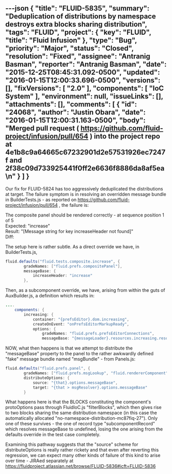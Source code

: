 ---json
{
  "title": "FLUID-5835",
  "summary": "Deduplication of distributions by namespace destroys extra blocks sharing distribution",
  "tags": "FLUID",
  "project": {
    "key": "FLUID",
    "title": "Fluid Infusion"
  },
  "type": "Bug",
  "priority": "Major",
  "status": "Closed",
  "resolution": "Fixed",
  "assignee": "Antranig Basman",
  "reporter": "Antranig Basman",
  "date": "2015-12-25T08:45:31.092-0500",
  "updated": "2016-01-15T12:00:33.696-0500",
  "versions": [],
  "fixVersions": [
    "2.0"
  ],
  "components": [
    "IoC System"
  ],
  "environment": null,
  "issueLinks": [],
  "attachments": [],
  "comments": [
    {
      "id": "24068",
      "author": "Justin Obara",
      "date": "2016-01-15T12:00:31.163-0500",
      "body": "Merged pull request ( <https://github.com/fluid-project/infusion/pull/654> ) into the project repo at 4e1b8c9a64665c67232901d2e57531926ec7247f  and 2f38c09d733925441f0ff2e6636f8886da8af5ea\n"
    }
  ]
}
---
Our fix for FLUID-5824 has too aggressively deduplicated the distributions at target. The failure symptom is in resolving an overridden message bundle in BuilderTests.js - as reported on <https://github.com/fluid-project/infusion/pull/654> , the failure is:

The composite panel should be rendered correctly - at sequence position 1 of 5\
Expected: "increase"\
Result: "\[Message string for key increaseHeader not found]"\
Diff:

The setup here is rather subtle. As a direct override we have, in BuilderTests.js,&#x20;

```java
fluid.defaults("fluid.tests.composite.increase", {
        gradeNames: ["fluid.prefs.compositePanel"],
        messageBase: {
            increaseHeader: "increase"
        },
```

Then, as a subcomponent override, we have, arising from within the guts of AuxBuilder.js, a definition which results in:

```java
....
    components: {
        increasing: {
            container: "{prefsEditor}.dom.increasing",
            createOnEvent: "onPrefsEditorMarkupReady",
            options: {
                gradeNames: "fluid.prefs.prefsEditorConnections",
                messageBase: "{messageLoader}.resources.increasing.resourceText"
```

NOW, what then happens is that we attempt to distribute the "messageBase" property to the panel to the rather awkwardly defined "fake" message bundle named "msgBundle" - from Panels.js:

```java
fluid.defaults("fluid.prefs.panel", {
        gradeNames: ["fluid.prefs.msgLookup", "fluid.rendererComponent"],
        distributeOptions: {
            source: "{that}.options.messageBase",
            target: "{that > msgResolver}.options.messageBase"
        }
```

What happens here is that the BLOCKS constituting the component's protoOptions pass through FluidIoC.js "filterBlocks", which then gives rise to two blocks sharing the same distribution namespace (in this case the automatically allocated "no-namespace-distribution-mc87fiq-27"). Only one of these survives - the one of record type "subcomponentRecord" which resolves messageBase to undefined, losing the one arising from the defaults override in the test case completely.

Examining this pathway suggests that the "source" scheme for distributeOptions is really rather rickety and that even after reverting this regression, we can expect many other kinds of failure of this kind to arise over time - JIRAed separately at <https://fluidproject.atlassian.net/browse/FLUID-5836#icft=FLUID-5836>

        